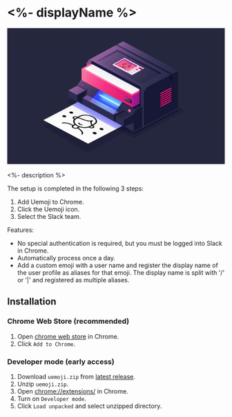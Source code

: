 # <%- displayName %>

<p align="center">
  <img src="./packages/misc/src/uemoji.png" />
</p>

<%- description %>

The setup is completed in the following 3 steps:

1. Add Uemoji to Chrome.
2. Click the Uemoji icon.
3. Select the Slack team.

Features:

- No special authentication is required, but you must be logged into Slack in Chrome.
- Automatically process once a day.
- Add a custom emoji with a user name and register the display name of the user profile as aliases for that emoji. The display name is split with '/' or '|' and registered as multiple aliases.

## Installation

### Chrome Web Store (recommended)

1. Open [chrome web store](<%= homepage %>) in Chrome.
1. Click `Add to Chrome`.

### Developer mode (early access)

1. Download `uemoji.zip` from [latest release](https://github.com/minodisk/uemoji/releases/latest).
1. Unzip `uemoji.zip`.
1. Open [chrome://extensions/](chrome://extensions/) in Chrome.
1. Turn on `Developer mode`.
1. Click `Load unpacked` and select unzipped directory.
